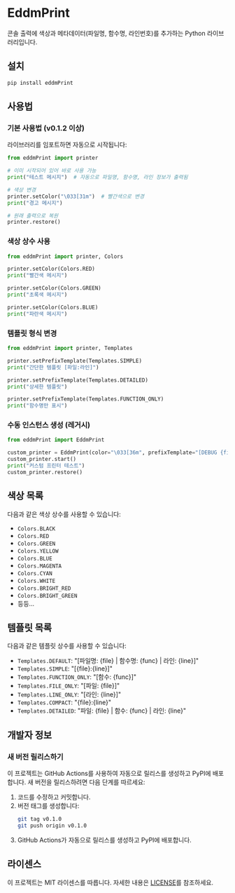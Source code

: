 # EddmPrint

콘솔 출력에 색상과 메타데이터(파일명, 함수명, 라인번호)를 추가하는 Python 라이브러리입니다.

## 설치

```bash
pip install eddmPrint
```

## 사용법

### 기본 사용법 (v0.1.2 이상)

라이브러리를 임포트하면 자동으로 시작됩니다:

```python
from eddmPrint import printer

# 이미 시작되어 있어 바로 사용 가능
print("테스트 메시지")  # 자동으로 파일명, 함수명, 라인 정보가 출력됨

# 색상 변경
printer.setColor("\033[31m")  # 빨간색으로 변경
print("경고 메시지")

# 원래 출력으로 복원
printer.restore()
```

### 색상 상수 사용

```python
from eddmPrint import printer, Colors

printer.setColor(Colors.RED)
print("빨간색 메시지")

printer.setColor(Colors.GREEN)
print("초록색 메시지")

printer.setColor(Colors.BLUE)
print("파란색 메시지")
```

### 템플릿 형식 변경

```python
from eddmPrint import printer, Templates

printer.setPrefixTemplate(Templates.SIMPLE)
print("간단한 템플릿 [파일:라인]")

printer.setPrefixTemplate(Templates.DETAILED)
print("상세한 템플릿")

printer.setPrefixTemplate(Templates.FUNCTION_ONLY)
print("함수명만 표시")
```

### 수동 인스턴스 생성 (레거시)

```python
from eddmPrint import EddmPrint

custom_printer = EddmPrint(color="\033[36m", prefixTemplate="[DEBUG {file}:{line}]")
custom_printer.start()
print("커스텀 프린터 테스트")
custom_printer.restore()
```

## 색상 목록

다음과 같은 색상 상수를 사용할 수 있습니다:

- `Colors.BLACK`
- `Colors.RED`
- `Colors.GREEN` 
- `Colors.YELLOW`
- `Colors.BLUE`
- `Colors.MAGENTA`
- `Colors.CYAN`
- `Colors.WHITE`
- `Colors.BRIGHT_RED`
- `Colors.BRIGHT_GREEN`
- 등등...

## 템플릿 목록

다음과 같은 템플릿 상수를 사용할 수 있습니다:

- `Templates.DEFAULT`: "[파일명: {file} | 함수명: {func} | 라인: {line}]"
- `Templates.SIMPLE`: "[{file}:{line}]"
- `Templates.FUNCTION_ONLY`: "[함수: {func}]"
- `Templates.FILE_ONLY`: "[파일: {file}]"
- `Templates.LINE_ONLY`: "[라인: {line}]"
- `Templates.COMPACT`: "{file}:{line}"
- `Templates.DETAILED`: "파일: {file} | 함수: {func} | 라인: {line}"

## 개발자 정보

### 새 버전 릴리스하기

이 프로젝트는 GitHub Actions를 사용하여 자동으로 릴리스를 생성하고 PyPI에 배포합니다.
새 버전을 릴리스하려면 다음 단계를 따르세요:

1. 코드를 수정하고 커밋합니다.
2. 버전 태그를 생성합니다:
   ```bash
   git tag v0.1.0
   git push origin v0.1.0
   ```
3. GitHub Actions가 자동으로 릴리스를 생성하고 PyPI에 배포합니다.

## 라이센스

이 프로젝트는 MIT 라이센스를 따릅니다. 자세한 내용은 [LICENSE](LICENSE)를 참조하세요. 